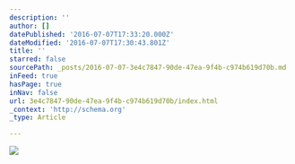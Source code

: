 ```yaml
---
description: ''
author: []
datePublished: '2016-07-07T17:33:20.000Z'
dateModified: '2016-07-07T17:30:43.801Z'
title: ''
starred: false
sourcePath: _posts/2016-07-07-3e4c7847-90de-47ea-9f4b-c974b619d70b.md
inFeed: true
hasPage: true
inNav: false
url: 3e4c7847-90de-47ea-9f4b-c974b619d70b/index.html
_context: 'http://schema.org'
_type: Article

---
```

![](https://the-grid-user-content.s3-us-west-2.amazonaws.com/b7615c4a-b2c4-4d82-af89-99f7b7091b8c.jpg)